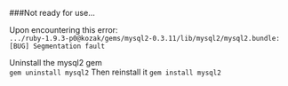 ###Not ready for use...

Upon encountering this error:  
`.../ruby-1.9.3-p0@kozak/gems/mysql2-0.3.11/lib/mysql2/mysql2.bundle: [BUG] Segmentation fault`

Uninstall the mysql2 gem  
`gem uninstall mysql2`
Then reinstall it
`gem install mysql2`

